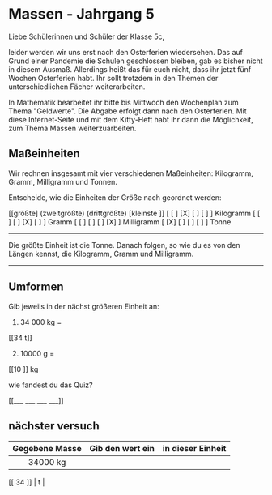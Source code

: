 <!--
author: Susanne Suckfüll
email: su-aes@masannek.de
language: de
narrator: German Female
script: url.js

View this file on https://liascript.github.io/course/?https://raw.githubusercontent.com/SUC-AES/Mathematik-5/master/2_Massen_1.md
-->

# Massen - Jahrgang 5
Liebe Schülerinnen und Schüler der Klasse 5c,

leider werden wir uns erst nach den Osterferien wiedersehen. Das auf Grund einer Pandemie die Schulen geschlossen bleiben, gab es bisher nicht in diesem Ausmaß.
Allerdings heißt das für euch nicht, dass ihr jetzt fünf Wochen Osterferien habt. Ihr sollt trotzdem in den Themen der unterschiedlichen Fächer weiterarbeiten.

In Mathematik bearbeitet ihr bitte bis Mittwoch den Wochenplan zum Thema "Geldwerte". Die Abgabe erfolgt dann nach den Osterferien.
Mit diese Internet-Seite und mit dem Kitty-Heft habt ihr dann die Möglichkeit, zum Thema Massen weiterzuarbeiten.



## Maßeinheiten
Wir rechnen insgesamt mit vier verschiedenen Maßeinheiten: Kilogramm, Gramm, Milligramm und Tonnen.

Entscheide, wie die Einheiten der Größe nach geordnet werden:

[[größte] (zweitgrößte) (drittgrößte) [kleinste ]]
[ [ ]           [X]          [ ]           [ ]    ] Kilogramm
[   [ ]          [ ]          [X]          [ ]    ] Gramm
[   [ ]          [ ]          [ ]          [X]    ] Milligramm
[   [X]          [ ]           [ ]          [ ]  ] Tonne
***********************************************************************


Die größte Einheit ist die Tonne. Danach folgen, so wie du es von den Längen kennst, die Kilogramm, Gramm und Milligramm.

***********************************************************************

## Umformen

Gib jeweils in der nächst größeren Einheit an:

1. 34 000 kg =

[[34 t]]

2. 10000 g =

[[10 ]]
kg

wie fandest du das Quiz?

[[___ ___ ___ ___]]

## nächster versuch

| Gegebene Masse        | Gib den wert ein  | in dieser Einheit |
|:---------------------:| -----------------:| ----------------- |
| 34000 kg              |

[[ 34 ]]
         | t                 |
